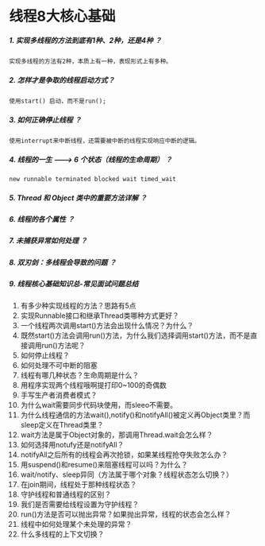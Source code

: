 
# 线程8大核心基础

##### 1. 实现多线程的方法到底有1种、2种，还是4种 ？

    实现多线程的方法有2种，本质上有一种，表现形式上有多种。

##### 2. 怎样才是争取的线程启动方式？

    使用start() 启动，而不是run();

##### 3. 如何正确停止线程 ？

    使用interrupt来中断线程，还需要被中断的线程实现响应中断的逻辑。

##### 4. 线程的一生 ---> 6 个状态（线程的生命周期） ？

    new runnable terminated blocked wait timed_wait

##### 5. Thread 和 Object 类中的重要方法详解 ？


##### 6. 线程的各个属性 ？


##### 7. 未捕获异常如何处理 ？


##### 8. 双刃剑：多线程会导致的问题 ？

##### 9. 线程核心基础知识总-常见面试问题总结

1. 有多少种实现线程的方法？思路有5点
2. 实现Runnable接口和继承Thread类哪种方式更好？
3. 一个线程两次调用start()方法会出现什么情况？为什么？
4. 既然start()方法会调用run()方法，为什么我们选择调用start()方法，而不是直接调用run()方法呢？
5. 如何停止线程？
6. 如何处理不可中断的阻塞
7. 线程有哪几种状态？生命周期是什么？
8. 用程序实现两个线程哦啊提打印0~100的奇偶数
9. 手写生产者消费者模式？
10. 为什么wait需要同步代码块使用，而sleeo不需要。
11. 为什么线程通信的方法wait(),notify()和notifyAll()被定义再Object类里？而sleep定义在Thread类里？
12. wait方法是属于Object对象的，那调用Thread.wait会怎么样？
13. 如何选择用notufy还是notifyAll？
14. notifyAll之后所有的线程会再次抢锁，如果某线程抢夺失败怎么办？
15. 用suspend()和resume()来阻塞线程可以吗？为什么？
16. wait/notify、sleep异同（方法属于哪个对象？线程状态怎么切换？）
17. 在join期间，线程处于那种线程状态？
18. 守护线程和普通线程的区别？
19. 我们是否需要给线程设置为守护线程？
20. run()方法是否可以抛出异常？如果抛出异常，线程的状态会怎么样？
21. 线程中如何处理某个未处理的异常？
22. 什么多线程的上下文切换？

